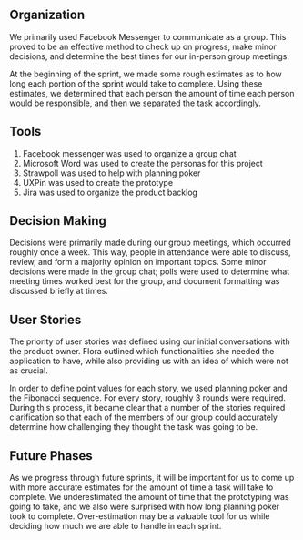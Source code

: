 ## Organization

We primarily used Facebook Messenger to communicate as a group. This proved to be an effective method to check up on progress, make minor decisions, and determine the best times for our in-person group meetings.

At the beginning of the sprint, we made some rough estimates as to how long each portion of the sprint would take to complete. Using these estimates, we determined that each person the amount of time each person would be responsible, and then we separated the task accordingly.

## Tools

1) Facebook messenger was used to organize a group chat
2) Microsoft Word was used to create the personas for this project
3) Strawpoll was used to help with planning poker
4) UXPin was used to create the prototype
5) Jira was used to organize the product backlog

## Decision Making

Decisions were primarily made during our group meetings, which occurred roughly once a week. This way, people in attendance were able to discuss, review, and form a majority opinion on important topics. Some minor decisions were made in the group chat; polls were used to determine what meeting times worked best for the group, and document formatting was discussed briefly at times.

## User Stories

The priority of user stories was defined using our initial conversations with the product owner. Flora outlined which functionalities she needed the application to have, while also providing us with an idea of which were not as crucial. 

In order to define point values for each story, we used planning poker and the Fibonacci sequence. For every story, roughly 3 rounds were required. During this process, it became clear that a number of the stories required clarification so that each of the members of our group could accurately determine how challenging they thought the task was going to be.

## Future Phases

As we progress through future sprints, it will be important for us to come up with more accurate estimates for the amount of time a task will take to complete. We underestimated the amount of time that the prototyping was going to take, and we also were surprised with how long planning poker took to complete. Over-estimation may be a valuable tool for us while deciding how much we are able to handle in each sprint.
